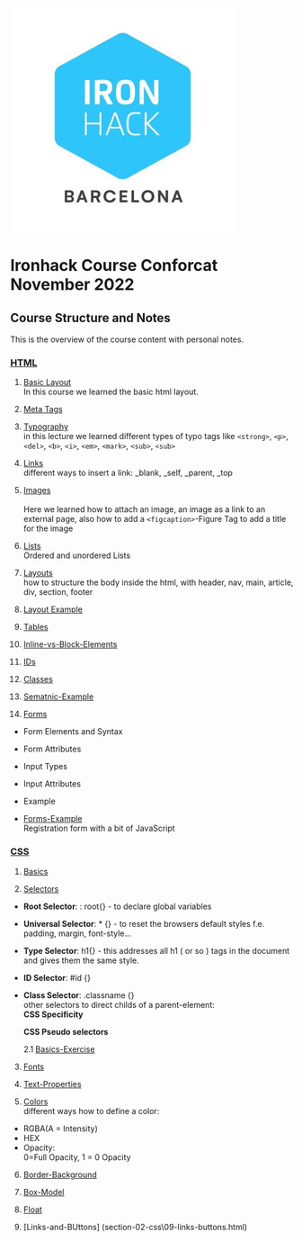 ![ironhack-logo-bcn](imgs\ironhack-img-bcn.jpg)

# Ironhack Course Conforcat November 2022

## Course Structure and Notes

This is the overview of the course content with personal notes.

### **[HTML](section-01-html)**

1. [Basic Layout](section-01-html\01-basic-layout.html) <br>
   In this course we learned the basic html layout.

2. [Meta Tags](section-01-html\02-meta-tags.html)
   <br>

3. [Typography](section-01-html\03-typography.html) <br>
   in this lecture we learned different types of typo tags like `<strong>`, `<p>`, `<del>`, `<b>`, `<i>`, `<em>`, `<mark>`, `<sub>`, `<sub>`

4. [Links](section-01-html\04-Links.html) <br>
   different ways to insert a link: \_blank, \_self, \_parent, \_top

5. [Images](section-01-html\05-images.html) <br>  
   Here we learned how to attach an image, an image as a link to an external page, also how to add a `<figcaption>`-Figure Tag to add a title for the image

6. [Lists](section-01-html\06-List.html) <br>
   Ordered and unordered Lists

7. [Layouts](section-01-html\07-layouts.html) <br>
   how to structure the body inside the html, with header, nav, main, article, div, section, footer

8. [Layout Example](section-01-html\08-layout-example.html) <br>

9. [Tables](section-01-html\09-tables.html)<br>

10. [Inline-vs-Block-Elements](section-01-html\10-inline-vs-block.html)<br>

11. [IDs](section-01-html\11-ids.html)<br>

12. [Classes](section-01-html\12-classes.html)<br>

13. [Sematnic-Example](section-01-html\13-semantic-example-consolodated.html)<br>

14. [Forms](section-01-html\14-forms.html)<br>

- Form Elements and Syntax
- Form Attributes
- Input Types
- Input Attributes
- Example

- [Forms-Example](section-01-html\14-forms-exercise.html)<br>
  Registration form with a bit of JavaScript

### **[CSS](section-02-css)**

1. [Basics](section-02-css\01-basic.html) <br>

2. [Selectors](section-02-css\02-selectors.html)<br>

- **Root Selector**: : root{} - to declare global variables
- **Universal Selector**: \* {} - to reset the browsers default styles f.e. padding, margin, font-style...
- **Type Selector**: h1{} - this addresses all h1 ( or so ) tags in the document and gives them the same style.
- **ID Selector**: #id {}
- **Class Selector**: .classname {}
  <br>
  other selectors to direct childs of a parent-element:<br>
  **CSS Specificity**

  **CSS Pseudo selectors**

  2.1 [Basics-Exercise](section-02-css\02-1-exercise.htmlsection-02-css\02-1-exercise.html)<br>

3. [Fonts](section-02-css\03-fonts.html)<br>

4. [Text-Properties](section-02-css\04-text-properties.html)<br>

5. [Colors](section-02-css\05-colors.html)<br>
   different ways how to define a color:

- RGBA(A = Intensity)
- HEX
- Opacity: <br>
  0=Full Opacity, 1 = 0 Opacity

6. [Border-Background](section-02-css\06-border-backgrounds.html)<br>

7. [Box-Model](section-02-css\07-box-model.html)<br>

8. [Float](section-02-css\08-float.html)<br>

9. [Links-and-BUttons] (section-02-css\09-links-buttons.html)<br>

